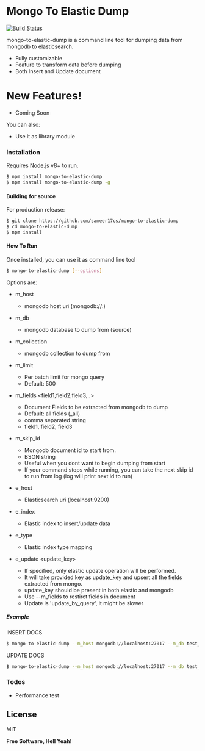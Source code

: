 # Mongo To Elastic Dump

[![Build Status](https://travis-ci.org/joemccann/dillinger.svg?branch=master)](https://travis-ci.org/joemccann/dillinger)

mongo-to-elastic-dump is a command line tool for dumping data from mongodb to elasticsearch.
  - Fully customizable
  - Feature to transform data before dumping
  - Both Insert and Update document

# New Features!
  - Coming Soon

You can also:
  - Use it as library module

### Installation

Requires [Node.js](https://nodejs.org/) v8+ to run.

```sh
$ npm install mongo-to-elastic-dump
$ npm install mongo-to-elastic-dump -g
```

#### Building for source
For production release:
```sh
$ git clone https://github.com/sameer17cs/mongo-to-elastic-dump
$ cd mongo-to-elastic-dump
$ npm install
```

#### How To Run
Once installed, you can use it as command line tool
```sh
$ mongo-to-elastic-dump [--options]
```
Options are:
- m_host <String>
     - mongodb host uri (mongodb://<uri>:<port>)
- m_db <String>
     - mongodb database to dump from (source)
- m_collection <String>
     - mongodb collection to dump from
- m_limit <Number>
     - Per batch limit for mongo query
     - Default: 500
- m_fields <field1,field2,field3,..>
     - Document Fields to be extracted from mongodb to dump
     - Default: all fields (_all)
     - comma separated string
     - field1, field2, field3

- m_skip_id <BSON String>
    - Mongodb document id to start from.
    - BSON string
    - Useful when you dont want to begin dumping from start
    - If your command stops while running, you can take the next skip id to run from log (log will print next id to run)

- e_host <String>
     - Elasticsearch uri (localhost:9200)
- e_index <String>
    - Elastic index to insert/update data

- e_type <String>
    - Elastic index type mapping

 - e_update <update_key>
     - If specified, only elastic update operation will be performed.
     - It will take provided key as update_key and upsert all the fields extracted from mongo.
     - update_key should be present in both elastic and mongodb
     - Use --m_fields to restirct fields in document
     - Update is 'update_by_query', it might be slower

##### Example

INSERT DOCS
```sh
$ mongo-to-elastic-dump --m_host mongodb://localhost:27017 --m_db test_db --m_collection test_coll --e_host localhost:9200 --e_index test_index --e_type test_type
```

UPDATE DOCS
```sh
$ mongo-to-elastic-dump --m_host mongodb://localhost:27017 --m_db test_db --m_collection test_coll --e_host localhost:9200 --e_index test_index --e_type test_type --e_update updatekey
```


### Todos

 - Performance test

License
----

MIT

**Free Software, Hell Yeah!**
